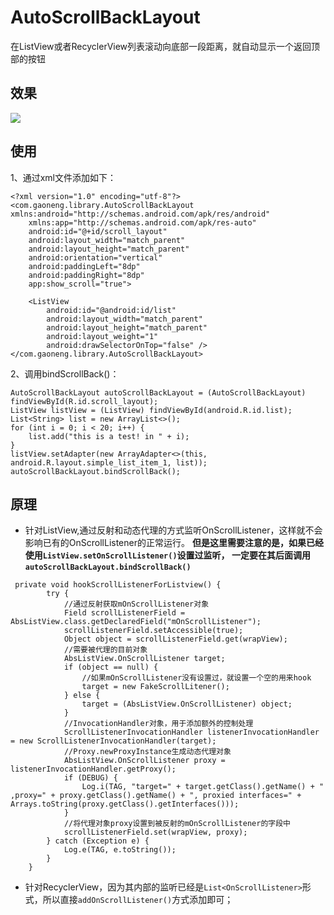 # AutoScrollBackLayout
在ListView或者RecyclerView列表滚动向底部一段距离，就自动显示一个返回顶部的按钮

## 效果
![](https://github.com/gaoneng102/AutoScrollBackLayout/blob/master/preview.gif)

## 使用
1、通过xml文件添加如下：
```
<?xml version="1.0" encoding="utf-8"?>
<com.gaoneng.library.AutoScrollBackLayout xmlns:android="http://schemas.android.com/apk/res/android"
    xmlns:app="http://schemas.android.com/apk/res-auto"
    android:id="@+id/scroll_layout"
    android:layout_width="match_parent"
    android:layout_height="match_parent"
    android:orientation="vertical"
    android:paddingLeft="8dp"
    android:paddingRight="8dp"
    app:show_scroll="true">

    <ListView
        android:id="@android:id/list"
        android:layout_width="match_parent"
        android:layout_height="match_parent"
        android:layout_weight="1"
        android:drawSelectorOnTop="false" />
</com.gaoneng.library.AutoScrollBackLayout>
```
2、调用bindScrollBack()：
```
AutoScrollBackLayout autoScrollBackLayout = (AutoScrollBackLayout) findViewById(R.id.scroll_layout);
ListView listView = (ListView) findViewById(android.R.id.list);
List<String> list = new ArrayList<>();
for (int i = 0; i < 20; i++) {
    list.add("this is a test! in " + i);
}
listView.setAdapter(new ArrayAdapter<>(this, android.R.layout.simple_list_item_1, list));
autoScrollBackLayout.bindScrollBack();
```
## 原理
- 针对ListView,通过反射和动态代理的方式监听OnScrollListener，这样就不会影响已有的OnScrollListener的正常运行。
**但是这里需要注意的是，如果已经使用`ListView.setOnScrollListener()`设置过监听，
一定要在其后面调用`autoScrollBackLayout.bindScrollBack()`**
```
 private void hookScrollListenerForListview() {
        try {
            //通过反射获取mOnScrollListener对象
            Field scrollListenerField = AbsListView.class.getDeclaredField("mOnScrollListener");
            scrollListenerField.setAccessible(true);
            Object object = scrollListenerField.get(wrapView);
            //需要被代理的目前对象
            AbsListView.OnScrollListener target;
            if (object == null) {
                //如果mOnScrollListener没有设置过，就设置一个空的用来hook
                target = new FakeScrollLitener();
            } else {
                target = (AbsListView.OnScrollListener) object;
            }
            //InvocationHandler对象，用于添加额外的控制处理
            ScrollListenerInvocationHandler listenerInvocationHandler = new ScrollListenerInvocationHandler(target);
            //Proxy.newProxyInstance生成动态代理对象
            AbsListView.OnScrollListener proxy = listenerInvocationHandler.getProxy();
            if (DEBUG) {
                Log.i(TAG, "target=" + target.getClass().getName() + " ,proxy=" + proxy.getClass().getName() + ", proxied interfaces=" + Arrays.toString(proxy.getClass().getInterfaces()));
            }
            //将代理对象proxy设置到被反射的mOnScrollListener的字段中
            scrollListenerField.set(wrapView, proxy);
        } catch (Exception e) {
            Log.e(TAG, e.toString());
        }
    }
```
- 针对RecyclerView，因为其内部的监听已经是`List<OnScrollListener>`形式，所以直接`addOnScrollListener()`方式添加即可；
